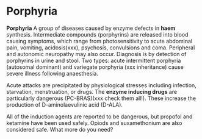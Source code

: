 # Porphyria

**Porphyria** A group of diseases caused by enzyme defects in **haem**
synthesis. Intermediate compounds (porphyrins) are released into blood
causing symptoms, which range from photosensitivity to acute abdominal
pain, vomiting, acidosis(xxx), psychosis, convulsions and coma.
Peripheral and autonomic neuropathy may also occur. Diagnosis is by
detection of porphyrins in urine and stool. Two types: acute
intermittent porphyria (autosomal dominant) and variegate porphyria (xxx
inheritance) cause severe illness following anaesthesia.

Acute attacks are precipitated by physiological stresses including
infection, starvation, menstruation, or drugs. The **enzyme inducing
drugs** are particularly dangerous (PC-BRAS)(xxx check them all!). These
increase the production of D-aminolaevulinic acid (D-ALA).

All of the induction agents are reported to be dangerous, but propofol
and ketamine have been used safely. Opiods and suxamethonium are also
considered safe. What more do you need?

